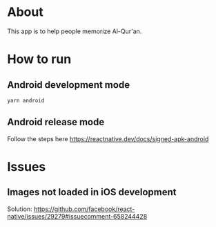 # About

This app is to help people memorize Al-Qur'an.

# How to run

## Android development mode

```sh
yarn android
```

## Android release mode

Follow the steps here https://reactnative.dev/docs/signed-apk-android

# Issues

## Images not loaded in iOS development

Solution: https://github.com/facebook/react-native/issues/29279#issuecomment-658244428
